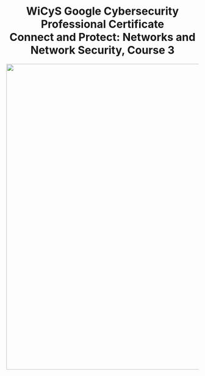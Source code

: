 <h1 align="center">WiCyS Google Cybersecurity Professional Certificate<br>
Connect and Protect: Networks and Network Security, Course 3</h1>
<p align="center"><img width="800px" src="https://github.com/user-attachments/assets/707ef86e-ec5a-40b4-893e-b85f7e266715"> </p>
